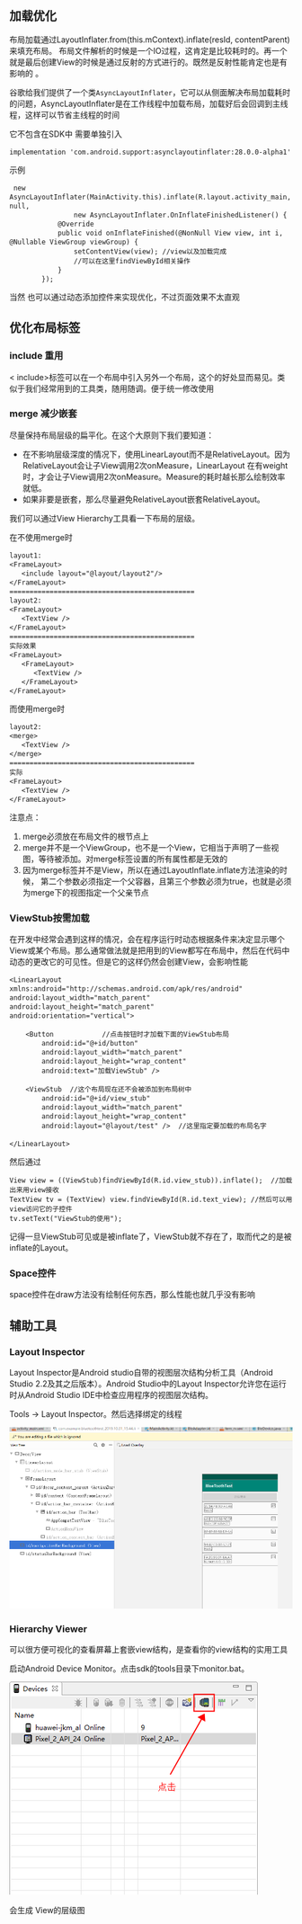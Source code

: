 ## 加载优化

布局加载通过LayoutInflater.from(this.mContext).inflate(resId, contentParent)来填充布局。 布局文件解析的时候是一个IO过程，这肯定是比较耗时的。再一个就是最后创建View的时候是通过反射的方式进行的。既然是反射性能肯定也是有影响的 。

 谷歌给我们提供了一个类`AsyncLayoutInflater`，它可以从侧面解决布局加载耗时的问题，AsyncLayoutInflater是在工作线程中加载布局，加载好后会回调到主线程，这样可以节省主线程的时间 

 它不包含在SDK中 需要单独引入

```
implementation 'com.android.support:asynclayoutinflater:28.0.0-alpha1'
```

示例

```
 new AsyncLayoutInflater(MainActivity.this).inflate(R.layout.activity_main, null,
                new AsyncLayoutInflater.OnInflateFinishedListener() {
            @Override
            public void onInflateFinished(@NonNull View view, int i, @Nullable ViewGroup viewGroup) {
                setContentView(view); //view以及加载完成
                //可以在这里findViewById相关操作
            }
        });
```

当然 也可以通过动态添加控件来实现优化，不过页面效果不太直观



## 优化布局标签

### include 重用

< include>标签可以在一个布局中引入另外一个布局，这个的好处显而易见。类似于我们经常用到的工具类，随用随调。便于统一修改使用



### merge 减少嵌套

尽量保持布局层级的扁平化。在这个大原则下我们要知道：

- 在不影响层级深度的情况下，使用LinearLayout而不是RelativeLayout。因为RelativeLayout会让子View调用2次onMeasure，LinearLayout 在有weight时，才会让子View调用2次onMeasure。Measure的耗时越长那么绘制效率就低。
- 如果非要是嵌套，那么尽量避免RelativeLayout嵌套RelativeLayout。

我们可以通过View Hierarchy工具看一下布局的层级。

在不使用merge时

```
layout1:
<FrameLayout>
   <include layout="@layout/layout2"/>
</FrameLayout>
==============================================
layout2:
<FrameLayout>
   <TextView />
</FrameLayout>
==============================================
实际效果
<FrameLayout>
   <FrameLayout>
      <TextView />
   </FrameLayout>
</FrameLayout>
```

而使用merge时

```
layout2:
<merge>
   <TextView />
</merge>
==============================================
实际
<FrameLayout>
   <TextView />
</FrameLayout>
```

注意点：

1. merge必须放在布局文件的根节点上
2. merge并不是一个ViewGroup，也不是一个View，它相当于声明了一些视图，等待被添加。对merge标签设置的所有属性都是无效的
3. 因为merge标签并不是View，所以在通过LayoutInflate.inflate方法渲染的时候， 第二个参数必须指定一个父容器，且第三个参数必须为true，也就是必须为merge下的视图指定一个父亲节点

### ViewStub按需加载

在开发中经常会遇到这样的情况，会在程序运行时动态根据条件来决定显示哪个View或某个布局。那么通常做法就是把用到的View都写在布局中，然后在代码中动态的更改它的可见性。但是它的这样仍然会创建View，会影响性能

```
<LinearLayout xmlns:android="http://schemas.android.com/apk/res/android"
android:layout_width="match_parent"
android:layout_height="match_parent"
android:orientation="vertical">

    <Button            //点击按钮时才加载下面的ViewStub布局
        android:id="@+id/button"
        android:layout_width="match_parent"
        android:layout_height="wrap_content"
        android:text="加载ViewStub" />

    <ViewStub  //这个布局现在还不会被添加到布局树中
        android:id="@+id/view_stub"
        android:layout_width="match_parent"
        android:layout_height="wrap_content"
        android:layout="@layout/test" />  //这里指定要加载的布局名字
        
</LinearLayout>
```

然后通过

```
View view = ((ViewStub)findViewById(R.id.view_stub)).inflate();  //加载出来用view接收
TextView tv = (TextView) view.findViewById(R.id.text_view); //然后可以用view访问它的子控件
tv.setText("ViewStub的使用");
```

记得一旦ViewStub可见或是被inflate了，ViewStub就不存在了，取而代之的是被inflate的Layout。



### Space控件

space控件在draw方法没有绘制任何东西，那么性能也就几乎没有影响





## 辅助工具

### Layout Inspector 

Layout Inspector是Android studio自带的视图层次结构分析工具（Android Studio 2.2及其之后版本）。Android Studio中的Layout Inspector允许您在运行时从Android Studio IDE中检查应用程序的视图层次结构。



Tools -> Layout Inspector。然后选择绑定的线程

![image-20191031155024142](image/image-20191031155024142.png)





### Hierarchy Viewer

 可以很方便可视化的查看屏幕上套嵌view结构，是查看你的view结构的实用工具 

启动Android Device Monitor。点击sdk的tools目录下monitor.bat。

![image-20191031161057154](image/image-20191031161057154.png)

会生成 View的层级图





